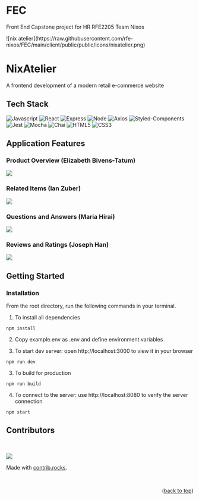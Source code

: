 # FEC
Front End Capstone project for HR RFE2205 Team Nixos


<div id="top"/>
![nix atelier](https://raw.githubusercontent.com/rfe-nixos/FEC/main/client/public/public/icons/nixatelier.png)

# NixAtelier
A frontend development of a modern retail e-commerce website

## Tech Stack
![Javascript](https://img.shields.io/badge/JavaScript-323330?style=for-the-badge&logo=javascript&logoColor=F7DF1E)
![React](https://img.shields.io/badge/-React-61DAFB?logo=react&logoColor=white&style=for-the-badge)
![Express](https://img.shields.io/badge/-Express-DCDCDC?logo=express&logoColor=black&style=for-the-badge)
![Node](https://img.shields.io/badge/-Node-9ACD32?logo=node.js&logoColor=white&style=for-the-badge)
![Axios](https://img.shields.io/badge/-Axios-671ddf?logo=axios&logoColor=black&style=for-the-badge)
![Styled-Components](https://img.shields.io/badge/styled--components-DB7093?style=for-the-badge&logo=styled-components&logoColor=white)
![Jest](https://img.shields.io/badge/Jest-323330?style=for-the-badge&logo=Jest&logoColor=white)
![Mocha](https://img.shields.io/badge/mocha.js-323330?style=for-the-badge&logo=mocha&logoColor=Brown)
![Chai](https://img.shields.io/badge/chai.js-323330?style=for-the-badge&logo=chai&logoColor=red)
![HTML5](https://img.shields.io/badge/HTML5-E34F26?style=for-the-badge&logo=html5&logoColor=white)
![CSS3](https://img.shields.io/badge/CSS3-1572B6?style=for-the-badge&logo=css3&logoColor=white)

## Application Features

### Product Overview (Elizabeth Bivens-Tatum)
![](assets/home.png)

### Related Items (Ian Zuber)
![](assets/relatedItems.png)

### Questions and Answers (Maria Hirai)
![](assets/QA.png)

### Reviews and Ratings (Joseph Han)
![](assets/reviews.png)

## Getting Started

### Installation

From the root directory, run the following commands in your terminal.

1. To install all dependencies

```
npm install
```

2. Copy example.env as .env and define environment variables

3. To start dev server: open http://localhost:3000 to view it in your browser

```
npm run dev
```

3. To build for production

```
npm run build
```

4. To connect to the server: use http://localhost:8080 to verify the server connection
```
npm start
```


## Contributors

&nbsp;

<a href="https://github.com/rfe-nixos/FEC/graphs/contributors">
  <img src="https://contrib.rocks/image?repo=rfe-nixos/FEC" />
</a>

Made with [contrib.rocks](https://contrib.rocks).

&nbsp;


<p align="right">(<a href="#top">back to top</a>)</p>